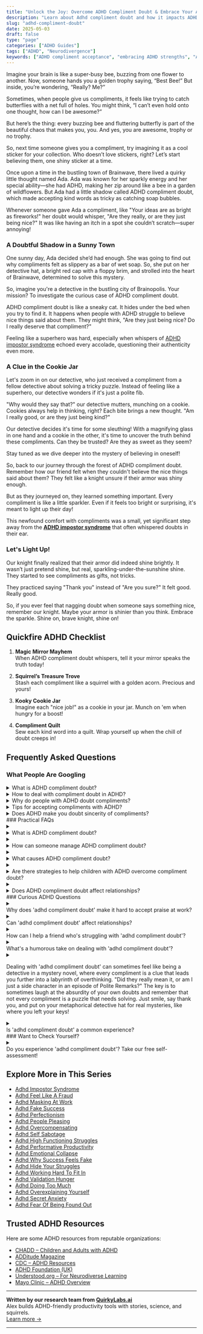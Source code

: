 ```yaml
---
title: "Unlock the Joy: Overcome ADHD Compliment Doubt & Embrace Your Achievements!"
description: "Learn about Adhd compliment doubt and how it impacts ADHD minds."
slug: "adhd-compliment-doubt"
date: 2025-05-03
draft: false
type: "page"
categories: ["ADHD Guides"]
tags: ["ADHD", "Neurodivergence"]
keywords: ["ADHD compliment acceptance", "embracing ADHD strengths", "ADHD self-doubt", "ADHD positive reinforcement", "managing ADHD emotions", "ADHD validation strategies", "ADHD self-esteem boost"]
---
```


Imagine your brain is like a super-busy bee, buzzing from one flower to another. Now, someone hands you a golden trophy saying, “Best Bee!” But inside, you’re wondering, “Really? Me?”

Sometimes, when people give us compliments, it feels like trying to catch butterflies with a net full of holes. You might think, “I can’t even hold onto one thought, how can I be awesome?”

But here’s the thing: every buzzing bee and fluttering butterfly is part of the beautiful chaos that makes you, you. And yes, you are awesome, trophy or no trophy.

So, next time someone gives you a compliment, try imagining it as a cool sticker for your collection. Who doesn’t love stickers, right? Let’s start believing them, one shiny sticker at a time.

Once upon a time in the bustling town of Brainwave, there lived a quirky little thought named Ada. Ada was known for her sparkly energy and her special ability—she had ADHD, making her zip around like a bee in a garden of wildflowers. But Ada had a little shadow called ADHD compliment doubt, which made accepting kind words as tricky as catching soap bubbles.

Whenever someone gave Ada a compliment, like "Your ideas are as bright as fireworks!" her doubt would whisper, "Are they really, or are they just being nice?" It was like having an itch in a spot she couldn’t scratch—super annoying!

### A Doubtful Shadow in a Sunny Town

One sunny day, Ada decided she’d had enough. She was going to find out why compliments felt as slippery as a bar of wet soap. So, she put on her detective hat, a bright red cap with a floppy brim, and strolled into the heart of Brainwave, determined to solve this mystery.

So, imagine you're a detective in the bustling city of Brainopolis. Your mission? To investigate the curious case of ADHD compliment doubt.

ADHD compliment doubt is like a sneaky cat. It hides under the bed when you try to find it. It happens when people with ADHD struggle to believe nice things said about them. They might think, "Are they just being nice? Do I really deserve that compliment?"

Feeling like a superhero was hard, especially when whispers of [ADHD impostor syndrome](/pages/adhd-impostor-syndrome/) echoed every accolade, questioning their authenticity even more.

### A Clue in the Cookie Jar

Let's zoom in on our detective, who just received a compliment from a fellow detective about solving a tricky puzzle. Instead of feeling like a superhero, our detective wonders if it's just a polite fib.

"Why would they say that?" our detective mutters, munching on a cookie. Cookies always help in thinking, right? Each bite brings a new thought. "Am I really good, or are they just being kind?"

Our detective decides it's time for some sleuthing! With a magnifying glass in one hand and a cookie in the other, it's time to uncover the truth behind these compliments. Can they be trusted? Are they as sweet as they seem?

Stay tuned as we dive deeper into the mystery of believing in oneself!

So, back to our journey through the forest of ADHD compliment doubt. Remember how our friend felt when they couldn't believe the nice things said about them? They felt like a knight unsure if their armor was shiny enough.

But as they journeyed on, they learned something important. Every compliment is like a little sparkler. Even if it feels too bright or surprising, it's meant to light up their day!

This newfound comfort with compliments was a small, yet significant step away from the **[ADHD impostor syndrome](/pages/adhd-impostor-syndrome/)** that often whispered doubts in their ear.

### Let's Light Up!

Our knight finally realized that their armor did indeed shine brightly. It wasn’t just pretend shine, but real, sparkling-under-the-sunshine shine. They started to see compliments as gifts, not tricks.

They practiced saying "Thank you" instead of "Are you sure?" It felt good. Really good.

So, if you ever feel that nagging doubt when someone says something nice, remember our knight. Maybe your armor is shinier than you think. Embrace the sparkle. Shine on, brave knight, shine on!

## Quickfire ADHD Checklist

1. **Magic Mirror Mayhem**  
When ADHD compliment doubt whispers, tell it your mirror speaks the truth today!

2. **Squirrel’s Treasure Trove**  
Stash each compliment like a squirrel with a golden acorn. Precious and yours!

3. **Kooky Cookie Jar**  
Imagine each "nice job!" as a cookie in your jar. Munch on 'em when hungry for a boost!

4. **Compliment Quilt**  
Sew each kind word into a quilt. Wrap yourself up when the chill of doubt creeps in!

## Frequently Asked Questions

### What People Are Googling
<details><summary>What is ADHD compliment doubt?</summary><p>ADHD compliment doubt is a common feeling many people with ADHD experience where they have trouble believing or accepting compliments from others. This often happens because individuals with ADHD can have a harder time recognizing their own achievements due to issues with self-esteem or repeatedly receiving negative feedback. It's important to know that your feelings are valid, but also remember that compliments are given to acknowledge your strengths and successes. Next time you receive a compliment, try to take a moment to appreciate it and recognize the value you bring just by being you.</p></details>
<details><summary>How to deal with compliment doubt in ADHD?</summary><p>Dealing with compliment doubt when you have ADHD can be like trying to accept a warm, cozy blanket on a chilly evening, but feeling unsure if you truly deserve to snuggle up. Remember, your ADHD brain might try to trick you into thinking you're not worthy of praise due to frequent internal and external criticisms. To combat this, try to accept compliments like little gifts — thank them and tuck them away in a mental treasure box for days when self-doubt creeps in. Over time, you might find it easier to believe in these kind words as reflections of your true value, just as you deserve.</p></details>
<details><summary>Why do people with ADHD doubt compliments?</summary><p>It's quite common for folks with ADHD to doubt compliments, and it really stems from a few heartfelt places. First, many with ADHD have had experiences of inconsistent feedback — excelling in some areas while facing challenges in others — which can make it tricky to accept positive praise without a little skepticism. There's also the pesky presence of "impostor syndrome," where despite achievements, one might feel undeserving or like a fraud, a feeling that can be quite vivid for those with ADHD. Remember, your achievements and the compliments you receive are well-deserved, even if your brain tries to convince you otherwise sometimes!</p></details>
<details><summary>Tips for accepting compliments with ADHD?</summary><p>Absolutely, accepting compliments can sometimes feel tricky when you have ADHD! A good tip is to think of compliments as little gifts of kindness — it’s just about receiving them graciously. Try responding with a simple, heartfelt "Thank you, that means a lot to me!" This response acknowledges the compliment without the pressure to downplay or dismiss it. With practice, it can feel more comfortable and even boost your self-esteem. Remember, it's perfectly okay to accept kind words about yourself!</p></details>
<details><summary>Does ADHD make you doubt sincerity of compliments?</summary><p>Absolutely, feeling unsure about the sincerity of compliments can definitely be a part of the ADHD experience. It's not uncommon for folks with ADHD to overthink or question the intent behind positive remarks due to difficulties with self-esteem or rejection sensitive dysphoria, a common emotional sensitivity seen in ADHD. Remember, it's okay to take a moment to acknowledge your feelings and remind yourself that it's perfectly normal to accept compliments at face value. Next time you receive a compliment, try to take it in with a smile and a simple "thank you"—you deserve it!</p></details>### Practical FAQs
<details><summary><details><summary>What is ADHD compliment doubt?</summary><p>ADHD compliment doubt refers to the tendency of individuals with ADHD to doubt or question the sincerity of compliments they receive. This can occur due to issues with self-esteem or difficulty in accurately interpreting social cues, which are common among those with ADHD.</p></details></summary><p>ADHD compliment doubt is like a little whisper of uncertainty that pops up just when someone is giving you a pat on the back. It's quite common among folks with ADHD to wonder if those nice words are genuinely meant, or just polite chatter. This doubt often stems from the challenges we might have with reading social cues or past experiences where our self-esteem took a little hit. Remember, it's okay to take a moment and remind yourself that you truly deserve those kind words—more often than not, they're given with heartfelt sincerity.</p></details>
<details><summary><details><summary>How can someone manage ADHD compliment doubt?</summary><p>To manage ADHD compliment doubt, individuals can work on building self-esteem through therapy, such as cognitive behavioral therapy, and practicing self-compassion. Additionally, discussing these feelings in support groups or with a therapist can help individuals understand and accept compliments more fully.</p></details></summary><p>Ah, managing ADHD compliment doubt can feel like a really tricky puzzle, can't it? It’s wonderful that you're looking into ways to bolster your self-esteem and fully accept those compliments. Engaging in therapies like cognitive behavioral therapy is a great approach, as it helps reframe those doubtful thoughts and teaches you to challenge them. Also, remember that discussing your feelings in a supportive environment, like therapy or support groups, not only helps you feel understood but also strengthens your ability to see and accept the positive in yourself. Keep embracing that journey of self-compassion—it’s a beautiful path to walk on.</p></details>
<details><summary><details><summary>What causes ADHD compliment doubt?</summary><p>ADHD compliment doubt is often caused by underlying challenges associated with ADHD such as low self-esteem, emotional dysregulation, and difficulty with executive function. These factors can make it hard for someone to believe they deserve praise or to interpret positive feedback accurately.</p></details></summary><p>ADHD compliment doubt really stems from a few common challenges that many with ADHD face, like low self-esteem or emotional ups and downs. It's not uncommon to find it tricky to see your own strengths clearly, especially when your brain might be sending you mixed signals about your successes and capabilities. This doubt can make it tough to accept kind words or praise as genuine. Remember, your efforts and achievements are truly praiseworthy, even if your brain tries to convince you otherwise sometimes.</p></details>
<details><summary><details><summary>Are there strategies to help children with ADHD overcome compliment doubt?</summary><p>Yes, strategies to help children with ADHD overcome compliment doubt include consistent positive reinforcement, teaching them how to accept compliments graciously, and helping them understand the intent behind praise. Role-playing and social skills training can also be beneficial.</p></details></summary><p>Absolutely, there are warm and effective ways to help children with ADHD embrace compliments more fully. Consistent positive reinforcement can work wonders, gently showing them that the good things said about them are true and deserved. Teaching them to accept compliments graciously not only helps them feel good but also reinforces positive social interactions. Role-playing scenarios and social skills training can also be incredibly supportive, providing a safe space to practice and understand the sincere intentions behind praise. These strategies together create a nurturing environment that boosts their confidence and trust in others' words.</p></details>
<details><summary><details><summary>Does ADHD compliment doubt affect relationships?</summary><p>Yes, ADHD compliment doubt can affect relationships by causing misunderstandings or conflicts. Individuals with ADHD may misinterpret compliments from partners or friends, potentially leading to feelings of insecurity or mistrust. Communication and mutual understanding are key in managing these issues in relationships.</p></details></summary><p>Absolutely, doubts about compliments can definitely stir up some waves in relationships, especially when ADHD is in the mix. Sometimes, when you have ADHD, it might be harder to believe that the kind gestures or words from your loved ones are genuine, and that can feel really isolating or confusing. But remember, this is a common experience, and addressing it openly can strengthen your bonds. A little heart-to-heart about how you feel and what you need can go a long way in smoothing out those misunderstandings and reinforcing trust.</p></details>### Curious ADHD Questions
<details><summary><summary>Why does 'adhd compliment doubt' make it hard to accept praise at work?</summary></summary><p>Absolutely, that feeling of doubting compliments at work can indeed be a common experience when you have ADHD. This often stems from what we might call 'ADHD imposter syndrome,' where it feels like, despite your successes, you aren't quite deserving of the praise or worry that others might see mistakes you've missed. Remember, your brain might be steering you towards focusing on potential negatives instead of the positives. Try to take a moment to appreciate your hard work and consider writing down the compliments you receive as a reminder of your achievements and the genuine appreciation others have for your contributions.</p></details>
<details><summary><summary>Can 'adhd compliment doubt' affect relationships?</summary></summary><p>Absolutely, "ADHD compliment doubt" can indeed impact relationships. This term often describes the difficulty some individuals with ADHD face in accepting compliments due to doubts about their sincerity or their own self-worth. This can sometimes lead to misunderstandings or feelings of disconnect between partners or friends, as one person might feel their positive affirmations aren't appreciated or believed. Open communication about these feelings can really help bridge the gap, ensuring both sides understand each other's perspectives and emotional needs.</p></details>
<details><summary><summary>How can I help a friend who's struggling with 'adhd compliment doubt'?</summary></summary><p>It’s wonderful that you want to support your friend! People with ADHD often struggle with feeling genuine acceptance of compliments due to their frequent experiences with inconsistency and self-doubt. A good way to help is by being consistent with your praise and making your compliments specific. For example, instead of just saying "great job," you might say, "I really admire how you handled that presentation with such detailed preparation." This specificity can make the compliment feel more genuine and harder to dismiss, providing a little boost to their self-esteem!</p></details>
<details><summary><summary>What's a humorous take on dealing with 'adhd compliment doubt'?</summary></summary><p>Oh, the classic "ADHD compliment doubt," it's like having a mini courtroom in your mind where compliments are the defendants! Imagine your brain as a quirky judge that insists on overanalyzing every nice thing said to you, searching for hidden meanings or mistakes. But here’s a twist: what if every compliment gets a playful lawyer, arguing why it's genuinely meant just for you? So, next time you receive a compliment, picture this little courtroom drama and maybe, just maybe, let the compliment win the case!</p></details>
<details><summary><p>Dealing with 'adhd compliment doubt' can sometimes feel like being a detective in a mystery novel, where every compliment is a clue that leads you further into a labyrinth of overthinking. "Did they really mean it, or am I just a side character in an episode of Polite Remarks?" The key is to sometimes laugh at the absurdity of your own doubts and remember that not every compliment is a puzzle that needs solving. Just smile, say thank you, and put on your metaphorical detective hat for real mysteries, like where you left your keys!</p></summary><p>Absolutely, the feeling of doubting compliments because of ADHD can indeed make you feel like you're constantly solving a puzzle. It's important to gently remind yourself that it's okay to take compliments at face value. Laughter can be a wonderful tool to lighten the mood — chuckling over the scenarios your mind conjures up can help ease the stress. Next time you receive a compliment, try responding with a simple 'thank you' and reserve your detective skills for the true mysteries, like the curious case of the missing keys!</p></details>
<details><summary><summary>Is 'adhd compliment doubt' a common experience?</summary></summary><p>Absolutely, experiencing "ADHD compliment doubt" is quite common among individuals with ADHD. It's that little voice that makes you question whether compliments you receive are genuine or just polite gestures. This often stems from the challenges ADHD folks face with self-esteem and rejection sensitivity, which can make it tough to accept positive feedback at face value. Remember, it's okay to take a moment to acknowledge your achievements and the sincerity of others’ praise—you truly deserve it!</p></details>### Want to Check Yourself?
<details><summary><summary>Do you experience 'adhd compliment doubt'? Take our free self-assessment!</summary></summary><p>Absolutely, feeling doubtful about whether compliments truly apply to you can be a common experience when you have ADHD. It’s like your brain plays a little trick, making it hard to accept kind words at face value. Our free self-assessment is a cozy starting point to understand this feeling better and explore ways to embrace the positivity that you truly deserve. Just like sipping a warm cup of tea, taking the time to understand your experiences can be soothing and enlightening!</p></details>

<script type="application/ld+json">
{
  "@context": "https://schema.org",
  "@type": "FAQPage",
  "mainEntity": [
    {
      "@type": "Question",
      "name": "What is ADHD compliment doubt?",
      "acceptedAnswer": {
        "@type": "Answer",
        "text": "ADHD compliment doubt is a common feeling many people with ADHD experience where they have trouble believing or accepting compliments from others. This often happens because individuals with ADHD can have a harder time recognizing their own achievements due to issues with self-esteem or repeatedly receiving negative feedback. It's important to know that your feelings are valid, but also remember that compliments are given to acknowledge your strengths and successes. Next time you receive a compliment, try to take a moment to appreciate it and recognize the value you bring just by being you."
      }
    },
    {
      "@type": "Question",
      "name": "How to deal with compliment doubt in ADHD?",
      "acceptedAnswer": {
        "@type": "Answer",
        "text": "Dealing with compliment doubt when you have ADHD can be like trying to accept a warm, cozy blanket on a chilly evening, but feeling unsure if you truly deserve to snuggle up. Remember, your ADHD brain might try to trick you into thinking you're not worthy of praise due to frequent internal and external criticisms. To combat this, try to accept compliments like little gifts \u2014 thank them and tuck them away in a mental treasure box for days when self-doubt creeps in. Over time, you might find it easier to believe in these kind words as reflections of your true value, just as you deserve."
      }
    },
    {
      "@type": "Question",
      "name": "Why do people with ADHD doubt compliments?",
      "acceptedAnswer": {
        "@type": "Answer",
        "text": "It's quite common for folks with ADHD to doubt compliments, and it really stems from a few heartfelt places. First, many with ADHD have had experiences of inconsistent feedback \u2014 excelling in some areas while facing challenges in others \u2014 which can make it tricky to accept positive praise without a little skepticism. There's also the pesky presence of \"impostor syndrome,\" where despite achievements, one might feel undeserving or like a fraud, a feeling that can be quite vivid for those with ADHD. Remember, your achievements and the compliments you receive are well-deserved, even if your brain tries to convince you otherwise sometimes!"
      }
    },
    {
      "@type": "Question",
      "name": "Tips for accepting compliments with ADHD?",
      "acceptedAnswer": {
        "@type": "Answer",
        "text": "Absolutely, accepting compliments can sometimes feel tricky when you have ADHD! A good tip is to think of compliments as little gifts of kindness \u2014 it\u2019s just about receiving them graciously. Try responding with a simple, heartfelt \"Thank you, that means a lot to me!\" This response acknowledges the compliment without the pressure to downplay or dismiss it. With practice, it can feel more comfortable and even boost your self-esteem. Remember, it's perfectly okay to accept kind words about yourself!"
      }
    },
    {
      "@type": "Question",
      "name": "Does ADHD make you doubt sincerity of compliments?",
      "acceptedAnswer": {
        "@type": "Answer",
        "text": "Absolutely, feeling unsure about the sincerity of compliments can definitely be a part of the ADHD experience. It's not uncommon for folks with ADHD to overthink or question the intent behind positive remarks due to difficulties with self-esteem or rejection sensitive dysphoria, a common emotional sensitivity seen in ADHD. Remember, it's okay to take a moment to acknowledge your feelings and remind yourself that it's perfectly normal to accept compliments at face value. Next time you receive a compliment, try to take it in with a smile and a simple \"thank you\"\u2014you deserve it!"
      }
    },
    {
      "@type": "Question",
      "name": "<details>What is ADHD compliment doubt?",
      "acceptedAnswer": {
        "@type": "Answer",
        "text": "ADHD compliment doubt refers to the tendency of individuals with ADHD to doubt or question the sincerity of compliments they receive. This can occur due to issues with self-esteem or difficulty in accurately interpreting social cues, which are common among those with ADHD."
      }
    },
    {
      "@type": "Question",
      "name": "<details>How can someone manage ADHD compliment doubt?",
      "acceptedAnswer": {
        "@type": "Answer",
        "text": "To manage ADHD compliment doubt, individuals can work on building self-esteem through therapy, such as cognitive behavioral therapy, and practicing self-compassion. Additionally, discussing these feelings in support groups or with a therapist can help individuals understand and accept compliments more fully."
      }
    },
    {
      "@type": "Question",
      "name": "<details>What causes ADHD compliment doubt?",
      "acceptedAnswer": {
        "@type": "Answer",
        "text": "ADHD compliment doubt is often caused by underlying challenges associated with ADHD such as low self-esteem, emotional dysregulation, and difficulty with executive function. These factors can make it hard for someone to believe they deserve praise or to interpret positive feedback accurately."
      }
    },
    {
      "@type": "Question",
      "name": "<details>Are there strategies to help children with ADHD overcome compliment doubt?",
      "acceptedAnswer": {
        "@type": "Answer",
        "text": "Yes, strategies to help children with ADHD overcome compliment doubt include consistent positive reinforcement, teaching them how to accept compliments graciously, and helping them understand the intent behind praise. Role-playing and social skills training can also be beneficial."
      }
    },
    {
      "@type": "Question",
      "name": "<details>Does ADHD compliment doubt affect relationships?",
      "acceptedAnswer": {
        "@type": "Answer",
        "text": "Yes, ADHD compliment doubt can affect relationships by causing misunderstandings or conflicts. Individuals with ADHD may misinterpret compliments from partners or friends, potentially leading to feelings of insecurity or mistrust. Communication and mutual understanding are key in managing these issues in relationships."
      }
    },
    {
      "@type": "Question",
      "name": "Why does 'adhd compliment doubt' make it hard to accept praise at work?",
      "acceptedAnswer": {
        "@type": "Answer",
        "text": "Absolutely, that feeling of doubting compliments at work can indeed be a common experience when you have ADHD. This often stems from what we might call 'ADHD imposter syndrome,' where it feels like, despite your successes, you aren't quite deserving of the praise or worry that others might see mistakes you've missed. Remember, your brain might be steering you towards focusing on potential negatives instead of the positives. Try to take a moment to appreciate your hard work and consider writing down the compliments you receive as a reminder of your achievements and the genuine appreciation others have for your contributions."
      }
    },
    {
      "@type": "Question",
      "name": "Can 'adhd compliment doubt' affect relationships?",
      "acceptedAnswer": {
        "@type": "Answer",
        "text": "Absolutely, \"ADHD compliment doubt\" can indeed impact relationships. This term often describes the difficulty some individuals with ADHD face in accepting compliments due to doubts about their sincerity or their own self-worth. This can sometimes lead to misunderstandings or feelings of disconnect between partners or friends, as one person might feel their positive affirmations aren't appreciated or believed. Open communication about these feelings can really help bridge the gap, ensuring both sides understand each other's perspectives and emotional needs."
      }
    },
    {
      "@type": "Question",
      "name": "How can I help a friend who's struggling with 'adhd compliment doubt'?",
      "acceptedAnswer": {
        "@type": "Answer",
        "text": "It\u2019s wonderful that you want to support your friend! People with ADHD often struggle with feeling genuine acceptance of compliments due to their frequent experiences with inconsistency and self-doubt. A good way to help is by being consistent with your praise and making your compliments specific. For example, instead of just saying \"great job,\" you might say, \"I really admire how you handled that presentation with such detailed preparation.\" This specificity can make the compliment feel more genuine and harder to dismiss, providing a little boost to their self-esteem!"
      }
    },
    {
      "@type": "Question",
      "name": "What's a humorous take on dealing with 'adhd compliment doubt'?",
      "acceptedAnswer": {
        "@type": "Answer",
        "text": "Oh, the classic \"ADHD compliment doubt,\" it's like having a mini courtroom in your mind where compliments are the defendants! Imagine your brain as a quirky judge that insists on overanalyzing every nice thing said to you, searching for hidden meanings or mistakes. But here\u2019s a twist: what if every compliment gets a playful lawyer, arguing why it's genuinely meant just for you? So, next time you receive a compliment, picture this little courtroom drama and maybe, just maybe, let the compliment win the case!"
      }
    },
    {
      "@type": "Question",
      "name": "<p>Dealing with 'adhd compliment doubt' can sometimes feel like being a detective in a mystery novel, where every compliment is a clue that leads you further into a labyrinth of overthinking. \"Did they really mean it, or am I just a side character in an episode of Polite Remarks?\" The key is to sometimes laugh at the absurdity of your own doubts and remember that not every compliment is a puzzle that needs solving. Just smile, say thank you, and put on your metaphorical detective hat for real mysteries, like where you left your keys!</p>",
      "acceptedAnswer": {
        "@type": "Answer",
        "text": "Absolutely, the feeling of doubting compliments because of ADHD can indeed make you feel like you're constantly solving a puzzle. It's important to gently remind yourself that it's okay to take compliments at face value. Laughter can be a wonderful tool to lighten the mood \u2014 chuckling over the scenarios your mind conjures up can help ease the stress. Next time you receive a compliment, try responding with a simple 'thank you' and reserve your detective skills for the true mysteries, like the curious case of the missing keys!"
      }
    },
    {
      "@type": "Question",
      "name": "Is 'adhd compliment doubt' a common experience?",
      "acceptedAnswer": {
        "@type": "Answer",
        "text": "Absolutely, experiencing \"ADHD compliment doubt\" is quite common among individuals with ADHD. It's that little voice that makes you question whether compliments you receive are genuine or just polite gestures. This often stems from the challenges ADHD folks face with self-esteem and rejection sensitivity, which can make it tough to accept positive feedback at face value. Remember, it's okay to take a moment to acknowledge your achievements and the sincerity of others\u2019 praise\u2014you truly deserve it!"
      }
    },
    {
      "@type": "Question",
      "name": "Do you experience 'adhd compliment doubt'? Take our free self-assessment!",
      "acceptedAnswer": {
        "@type": "Answer",
        "text": "Absolutely, feeling doubtful about whether compliments truly apply to you can be a common experience when you have ADHD. It\u2019s like your brain plays a little trick, making it hard to accept kind words at face value. Our free self-assessment is a cozy starting point to understand this feeling better and explore ways to embrace the positivity that you truly deserve. Just like sipping a warm cup of tea, taking the time to understand your experiences can be soothing and enlightening!"
      }
    }
  ]
}
</script>
<script type="application/ld+json">
{
  "@context": "https://schema.org",
  "@type": "Article",
  "author": {
    "@type": "Person",
    "name": "QuirkyLabs",
    "url": "https://quirkylabs.ai/about"
  },
  "headline": "\"Unlock the Joy: Overcome ADHD Compliment Doubt & Embrace Your Achievements!\"",
  "mainEntityOfPage": "https://blog.quirkylabs.ai/pages/adhd-compliment-doubt/",
  "datePublished": "2025-05-03"
}
</script>
<script type="application/ld+json">
{
  "@context": "https://schema.org",
  "@type": "BreadcrumbList",
  "itemListElement": [
    {
      "@type": "ListItem",
      "position": 1,
      "name": "Home",
      "item": "https://quirkylabs.ai/"
    },
    {
      "@type": "ListItem",
      "position": 2,
      "name": "Blog",
      "item": "https://blog.quirkylabs.ai/"
    },
    {
      "@type": "ListItem",
      "position": 3,
      "name": "\"Unlock the Joy: Overcome ADHD Compliment Doubt & Embrace Your Achievements!\"",
      "item": "https://blog.quirkylabs.ai/pages/adhd-compliment-doubt/"
    }
  ]
}
</script>


## Explore More in This Series

- [Adhd Impostor Syndrome](/pages/adhd-impostor-syndrome/)
- [Adhd Feel Like A Fraud](/pages/adhd-feel-like-a-fraud/)
- [Adhd Masking At Work](/pages/adhd-masking-at-work/)
- [Adhd Fake Success](/pages/adhd-fake-success/)
- [Adhd Perfectionism](/pages/adhd-perfectionism/)
- [Adhd People Pleasing](/pages/adhd-people-pleasing/)
- [Adhd Overcompensating](/pages/adhd-overcompensating/)
- [Adhd Self Sabotage](/pages/adhd-self-sabotage/)
- [Adhd High Functioning Struggles](/pages/adhd-high-functioning-struggles/)
- [Adhd Performative Productivity](/pages/adhd-performative-productivity/)
- [Adhd Emotional Collapse](/pages/adhd-emotional-collapse/)
- [Adhd Why Success Feels Fake](/pages/adhd-why-success-feels-fake/)
- [Adhd Hide Your Struggles](/pages/adhd-hide-your-struggles/)
- [Adhd Working Hard To Fit In](/pages/adhd-working-hard-to-fit-in/)
- [Adhd Validation Hunger](/pages/adhd-validation-hunger/)
- [Adhd Doing Too Much](/pages/adhd-doing-too-much/)
- [Adhd Overexplaining Yourself](/pages/adhd-overexplaining-yourself/)
- [Adhd Secret Anxiety](/pages/adhd-secret-anxiety/)
- [Adhd Fear Of Being Found Out](/pages/adhd-fear-of-being-found-out/)


## Trusted ADHD Resources

Here are some ADHD resources from reputable organizations:

- [CHADD – Children and Adults with ADHD](https://chadd.org)
- [ADDitude Magazine](https://www.additudemag.com)
- [CDC – ADHD Resources](https://www.cdc.gov/ncbddd/adhd)
- [ADHD Foundation (UK)](https://www.adhdfoundation.org.uk)
- [Understood.org – For Neurodiverse Learning](https://www.understood.org)
- [Mayo Clinic – ADHD Overview](https://www.mayoclinic.org/diseases-conditions/adhd)


---

**Written by our research team from [QuirkyLabs.ai](https://quirkylabs.ai)**  
Alex builds ADHD-friendly productivity tools with stories, science, and squirrels.  
[Learn more →](https://quirkylabs.ai)

---